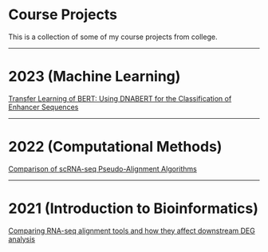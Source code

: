 # Course Projects
This is a collection of some of my course projects from college.

---
# 2023 (Machine Learning)
[Transfer Learning of BERT: Using DNABERT for the Classification of Enhancer Sequences](https://github.com/sblehman/course-projects/blob/11c46c924f07427f3aec4fb421a544cd2a68799f/machine_learning.pdf)

---
# 2022 (Computational Methods)
[Comparison of scRNA-seq Pseudo-Alignment Algorithms](https://github.com/sblehman/course-projects/blob/11c46c924f07427f3aec4fb421a544cd2a68799f/computational_methods.pdf)

---
# 2021 (Introduction to Bioinformatics)
[Comparing RNA-seq alignment tools and how they affect downstream DEG analysis](https://github.com/sblehman/course-projects/blob/11c46c924f07427f3aec4fb421a544cd2a68799f/intro_to_bioinformatics.pdf)
